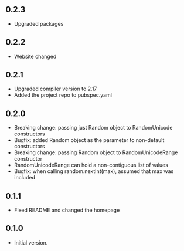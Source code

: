 ## 0.2.3

- Upgraded packages

## 0.2.2

- Website changed

## 0.2.1

- Upgraded compiler version to 2.17
- Added the project repo to pubspec.yaml

## 0.2.0

- Breaking change: passing just Random object to RandomUnicode constructors
- Bugfix: added Random object as the parameter to non-default constructors
- Breaking change: passing Random object to RandomUnicodeRange constructor
- RandomUnicodeRange can hold a non-contiguous list of values
- Bugfix: when calling random.nextInt(max), assumed that max was included 

## 0.1.1

- Fixed README and changed the homepage

## 0.1.0

- Initial version.

